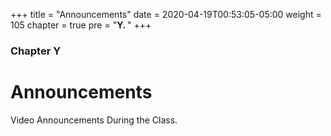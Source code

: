 +++
title = "Announcements"
date = 2020-04-19T00:53:05-05:00
weight = 105
chapter = true
pre = "<b>Y. </b>"
+++

### Chapter Y

# Announcements

Video Announcements During the Class.
